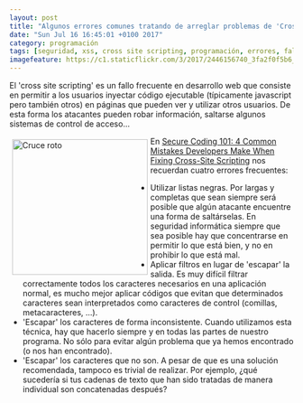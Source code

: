 ```yaml
---
layout: post
title: "Algunos errores comunes tratando de arreglar problemas de 'Cross Site Scripting'"
date: "Sun Jul 16 16:45:01 +0100 2017"
category: programación
tags: [seguridad, xss, cross site scripting, programación, errores, fallos]
imagefeature: https://c1.staticflickr.com/3/2017/2446156740_3fa2f0f5b6_m.jpg
---
```





El 'cross site scripting' es un fallo frecuente en desarrollo web que consiste en permitir a los usuarios inyectar código ejecutable (típicamente javascript pero también otros) en páginas que pueden ver y utilizar otros usuarios. De esta forma los atacantes pueden robar información, saltarse algunos sistemas de control de acceso...

<a href="https://www.flickr.com/photos/fernand0/2446156740" title="Cruce roto"><img src="https://c1.staticflickr.com/3/2017/2446156740_3fa2f0f5b6_m.jpg" width="240"  alt="Cruce roto" style="float:left; margin:5px"></a>

En [Secure Coding 101: 4 Common Mistakes Developers Make When Fixing Cross-Site Scripting](https://www.vantagepoint.sg/blog/46-secure-coding-101-4-common-mistakes-developers-make-when-fixing-cross-site-scripting) nos recuerdan cuatro errores frecuentes:

* Utilizar listas negras. Por largas y completas que sean siempre será posible que algún atacante encuentre una forma de saltárselas. En seguridad informática siempre que sea posible hay que concentrarse en permitir lo que está bien, y no en prohibir lo que está mal.
* Aplicar filtros en lugar de 'escapar' la salida. Es muy difícil filtrar correctamente todos los caracteres necesarios en una aplicación normal, es mucho mejor aplicar códigos que evitan que determinados caracteres sean interpretados como caracteres de control (comillas, metacaracteres, ...).
* 'Escapar' los caracteres de forma inconsistente. Cuando utilizamos esta técnica, hay que hacerlo siempre y en todas las partes de nuestro programa. No sólo para evitar algún problema que ya hemos encontrado (o nos han encontrado).
* 'Escapar' los caracteres que no son. A pesar de que es una solución recomendada, tampoco es trivial de realizar. Por ejemplo, ¿qué sucedería si tus cadenas de texto que han sido tratadas de manera individual son concatenadas después?
